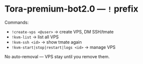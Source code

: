 # Tora-premium-bot2.0 — `!` prefix

Commands:
- `!create-vps <@user>` → create VPS, DM SSH/tmate
- `!kvm-list` → list all VPS
- `!kvm-ssh <id>` → show tmate again
- `!kvm-start|stop|restart|logs <id>` → manage VPS

No auto-removal — VPS stay until you remove them.
